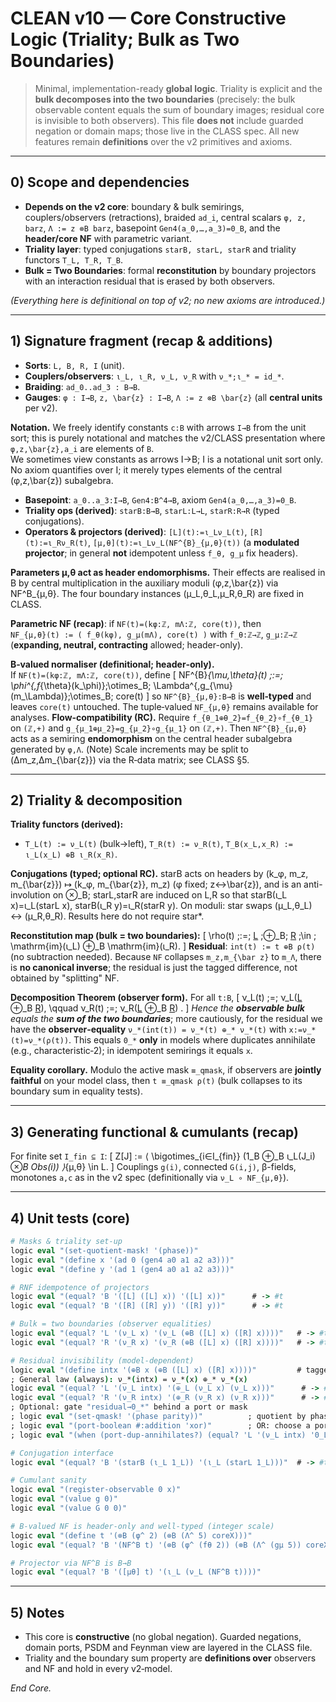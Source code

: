 
# CLEAN v10 — **Core Constructive Logic** (Triality; Bulk as Two Boundaries)

> Minimal, implementation-ready **global logic**. Triality is explicit and the **bulk decomposes into the two boundaries** (precisely: the bulk observable content equals the sum of boundary images; residual core is invisible to both observers). This file **does not** include guarded negation or domain maps; those live in the CLASS spec. All new features remain **definitions** over the v2 primitives and axioms.

---

## 0) Scope and dependencies

- **Depends on the v2 core**: boundary & bulk semirings, couplers/observers (retractions), braided `ad_i`, central scalars `φ, z, barz`, `Λ := z ⊗B barz`, basepoint `Gen4(a_0,…,a_3)=0_B`, and the **header/core NF** with parametric variant.  
- **Triality layer**: typed conjugations `starB, starL, starR` and triality functors `T_L, T_R, T_B`.  
- **Bulk = Two Boundaries**: formal **reconstitution** by boundary projectors with an interaction residual that is erased by both observers.

*(Everything here is definitional on top of v2; no new axioms are introduced.)*

---

## 1) Signature fragment (recap & additions)

- **Sorts**: `L, B, R, I` (unit).  
- **Couplers/observers**: `ι_L, ι_R, ν_L, ν_R` with `ν_*;ι_* = id_*`.  
- **Braiding**: `ad_0..ad_3 : B→B`.
- **Gauges**: `φ : I→B`, `z, \bar{z} : I→B`, `Λ := z ⊗B \bar{z}` (all **central units** per v2).

**Notation.** We freely identify constants `c:B` with arrows `I→B` from the unit sort; this is purely notational and matches the v2/CLASS presentation where `φ,z,\bar{z},a_i` are elements of `B`.  
We sometimes view constants as arrows I→B; I is a notational unit sort only.
No axiom quantifies over I; it merely types elements of the central (φ,z,\bar{z}) subalgebra.  
- **Basepoint**: `a_0..a_3:I→B`, `Gen4:B^4→B`, axiom `Gen4(a_0,…,a_3)=0_B`.  
- **Triality ops (derived)**: `starB:B→B`, `starL:L→L`, `starR:R→R` (typed conjugations).  
- **Operators & projectors (derived)**: `[L](t):=ι_Lν_L(t)`, `[R](t):=ι_Rν_R(t)`,
`[μ,θ](t):=ι_Lν_L(NF^{B}_{μ,θ}(t))` (a **modulated projector**; in general **not** idempotent unless `f_θ, g_μ` fix headers).

**Parameters μ,θ act as header endomorphisms.** Their effects are realised in B by central
multiplication in the auxiliary moduli (φ,z,\bar{z}) via NF^B_{μ,θ}. The four boundary
instances (μ_L,θ_L,μ_R,θ_R) are fixed in CLASS.

**Parametric NF (recap)**: if `NF(t)=(kφ:ℤ, mΛ:ℤ, core(t))`, then  
`NF_{μ,θ}(t) := ( f_θ(kφ), g_μ(mΛ), core(t) )` with `f_θ:ℤ→ℤ`, `g_μ:ℤ→ℤ` (**expanding, neutral, contracting** allowed; header-only).


**B‑valued normaliser (definitional; header‑only).**  
If `NF(t)=(kφ:ℤ, mΛ:ℤ, core(t))`, define
\[
NF^{B}_{\mu,\theta}(t) \;:=\; \phi^{\,f_{\theta}(k_\phi)}\;\otimes_B\; \Lambda^{\,g_{\mu}(m_\Lambda)}\;\otimes_B\; core(t)
\]
so `NF^{B}_{μ,θ}:B→B` is **well‑typed** and leaves `core(t)` untouched. The tuple‑valued `NF_{μ,θ}` remains available for analyses.
**Flow‑compatibility (RC).** Require `f_{θ_1⊕θ_2}=f_{θ_2}∘f_{θ_1}` on `(ℤ,+)` and
`g_{μ_1⊕μ_2}=g_{μ_2}∘g_{μ_1}` on `(ℤ,+)`. Then `NF^{B}_{μ,θ}` acts as a semiring
**endomorphism** on the central header subalgebra generated by `φ,Λ`.
(Note) Scale increments may be split to (Δm_z,Δm_{\bar{z}}) via the R‑data matrix; see CLASS §5.



---

## 2) Triality & decomposition

**Triality functors (derived):**
- `T_L(t) := ν_L(t)` (bulk→left), `T_R(t) := ν_R(t)`, `T_B(x_L,x_R) := ι_L(x_L) ⊕B ι_R(x_R)`.

**Conjugations (typed; optional RC).** starB acts on headers by
  (k_φ, m_z, m_{\bar{z}}) ↦ (k_φ, m_{\bar{z}}, m_z)  (φ fixed; z↔\bar{z}),
and is an anti-involution on ⊗_B; starL,starR are induced on L,R so that
  starB(ι_L x)=ι_L(starL x), starB(ι_R y)=ι_R(starR y).
On moduli: star swaps (μ_L,θ_L) ↔ (μ_R,θ_R). Results here do not require star*.

**Reconstitution map (bulk = two boundaries):**
\[
\rho(t) \;:=\; [L](t) \;⊕_B\; [R](t) \;\in \; \mathrm{im}(ι_L) ⊕_B \mathrm{im}(ι_R).
\]
**Residual**: `int(t) := t ⊕B ρ(t)` (no subtraction needed). Because `NF` collapses
`m_z,m_{\bar z}` to `m_Λ`, there is **no canonical inverse**; the residual is just the
tagged difference, not obtained by "splitting" NF.

**Decomposition Theorem (observer form).** For all `t:B`,
\[
ν_L(t) \;=\; ν_L([L](t) ⊕_B [R](t)), \qquad
ν_R(t) \;=\; ν_R([L](t) ⊕_B [R](t)) .
\]
*Hence the **observable bulk** equals the **sum of the two boundaries***; more cautiously, for the residual we have the **observer‑equality**
`ν_*(int(t)) = ν_*(t) ⊕_* ν_*(t)` with `x:=ν_*(t)=ν_*(ρ(t))`. This equals `0_*` **only** in models where duplicates annihilate (e.g., characteristic‑2); in idempotent semirings it equals `x`.

**Equality corollary.** Modulo the active mask `≡_qmask`, if observers are **jointly faithful** on your model class, then `t ≡_qmask ρ(t)` (bulk collapses to its boundary sum in equality tests).

---

## 3) Generating functional & cumulants (recap)

For finite set `I_fin ⊆ I`:
\[
Z[J] := ⟨ \bigotimes_{i∈I_{fin}} (1_B ⊕_B ι_L(J_i) ⊗_B Obs(i)) ⟩_{μ,θ} \in L.
\]
Couplings `g(i)`, connected `G(i,j)`, β-fields, monotones `a,c` as in the v2 spec (definitionally via `ν_L ∘ NF_{μ,θ}`).

---

## 4) Unit tests (core)

```csh
# Masks & triality set-up
logic eval "(set-quotient-mask! '(phase))"
logic eval "(define x '(ad 0 (gen4 a0 a1 a2 a3)))"
logic eval "(define y '(ad 1 (gen4 a0 a1 a2 a3)))"

# RNF idempotence of projectors
logic eval "(equal? 'B '([L] ([L] x)) '([L] x))"      # -> #t
logic eval "(equal? 'B '([R] ([R] y)) '([R] y))"      # -> #t

# Bulk = two boundaries (observer equalities)
logic eval "(equal? 'L '(ν_L x) '(ν_L (⊕B ([L] x) ([R] x))))"   # -> #t
logic eval "(equal? 'R '(ν_R x) '(ν_R (⊕B ([L] x) ([R] x))))"   # -> #t

# Residual invisibility (model‑dependent)
logic eval "(define intx '(⊕B x (⊕B ([L] x) ([R] x))))"         # tagged residual
; General law (always): ν_*(intx) = ν_*(x) ⊕_* ν_*(x)
logic eval "(equal? 'L '(ν_L intx) '(⊕_L (ν_L x) (ν_L x)))"      # -> #t
logic eval "(equal? 'R '(ν_R intx) '(⊕_R (ν_R x) (ν_R x)))"      # -> #t
; Optional: gate "residual→0_*" behind a port or mask
; logic eval "(set-qmask! '(phase parity))"          ; quotient by phase parity if desired
; logic eval "(port-boolean #:addition 'xor)"        ; OR: choose a port with duplicate-annihilation
; logic eval "(when (port-dup-annihilates?) (equal? 'L '(ν_L intx) '0_L))"  ; gated

# Conjugation interface
logic eval "(equal? 'B '(starB (ι_L 1_L)) '(ι_L (starL 1_L)))"  # -> #t

# Cumulant sanity
logic eval "(register-observable 0 x)"
logic eval "(value g 0)"
logic eval "(value G 0 0)"

# B-valued NF is header-only and well-typed (integer scale)
logic eval "(define t '(⊗B (φ^ 2) (⊗B (Λ^ 5) coreX)))"
logic eval "(equal? 'B '(NF^B t) '(⊗B (φ^ (fθ 2)) (⊗B (Λ^ (gμ 5)) coreX)))"   ; gμ may return negative

# Projector via NF^B is B→B
logic eval "(equal? 'B '([μθ] t) '(ι_L (ν_L (NF^B t))))"
```

---

## 5) Notes

- This core is **constructive** (no global negation). Guarded negations, domain ports, PSDM and Feynman view are layered in the CLASS file.  
- Triality and the boundary sum property are **definitions over** observers and NF and hold in every v2‑model.

*End Core.*

